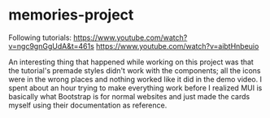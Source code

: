 # memories-project

Following tutorials:
https://www.youtube.com/watch?v=ngc9gnGgUdA&t=461s
https://www.youtube.com/watch?v=aibtHnbeuio



An interesting thing that happened while working on this project was that the tutorial's premade styles didn't work with the components; all the icons were in the wrong places and nothing worked like it did in the demo video. I spent about an hour trying to make everything work before I realized MUI is basically what Bootstrap is for normal websites and just made the cards myself using their documentation as reference.



